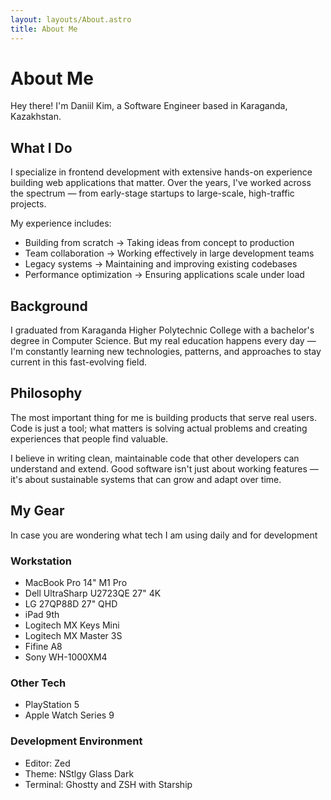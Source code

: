 ```yaml
---
layout: layouts/About.astro
title: About Me
---
```


# About Me

Hey there! I'm Daniil Kim, a Software Engineer based in Karaganda, Kazakhstan.

## What I Do

I specialize in frontend development with extensive hands-on experience building web applications that matter. Over the years, I've worked across the spectrum — from early-stage startups to large-scale, high-traffic projects.

My experience includes:

- Building from scratch → Taking ideas from concept to production
- Team collaboration → Working effectively in large development teams
- Legacy systems → Maintaining and improving existing codebases
- Performance optimization → Ensuring applications scale under load

## Background

I graduated from Karaganda Higher Polytechnic College with a bachelor's degree in Computer Science. But my real education happens every day — I'm constantly learning new technologies, patterns, and approaches to stay current in this fast-evolving field.

## Philosophy

The most important thing for me is building products that serve real users. Code is just a tool; what matters is solving actual problems and creating experiences that people find valuable.

I believe in writing clean, maintainable code that other developers can understand and extend. Good software isn't just about working features — it's about sustainable systems that can grow and adapt over time.

## My Gear

In case you are wondering what tech I am using daily and for development

### Workstation

- MacBook Pro 14" M1 Pro
- Dell UltraSharp U2723QE 27" 4K
- LG 27QP88D 27" QHD
- iPad 9th
- Logitech MX Keys Mini
- Logitech MX Master 3S
- Fifine A8
- Sony WH-1000XM4

### Other Tech

- PlayStation 5
- Apple Watch Series 9

### Development Environment

- Editor: Zed
- Theme: NStlgy Glass Dark
- Terminal: Ghostty and ZSH with Starship
